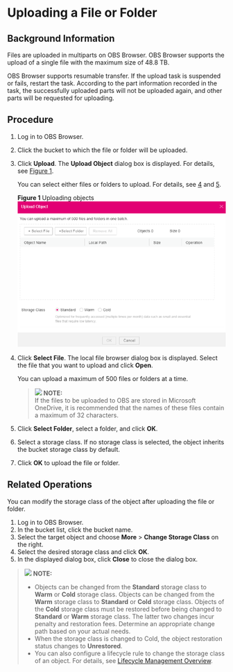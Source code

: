 # Uploading a File or Folder<a name="obs_03_0414"></a>

## Background Information<a name="s045964f75c0c425e8b83cc316253df60"></a>

Files are uploaded in multiparts on OBS Browser. OBS Browser supports the upload of a single file with the maximum size of 48.8 TB.

OBS Browser supports resumable transfer. If the upload task is suspended or fails, restart the task. According to the part information recorded in the task, the successfully uploaded parts will not be uploaded again, and other parts will be requested for uploading.

## Procedure<a name="section17413132119540"></a>

1.  Log in to OBS Browser.
2.  Click the bucket to which the file or folder will be uploaded.
3.  Click  **Upload**. The  **Upload Object**  dialog box is displayed. For details, see  [Figure 1](#obs_03_0024_fig1511502439).

    You can select either files or folders to upload. For details, see  [4](#obs_03_0024_li1356818523426)  and  [5](#obs_03_0024_li018223074620).

    **Figure  1**  Uploading objects<a name="obs_03_0024_fig1511502439"></a>  
    ![](figures/uploading-objects-3.png "uploading-objects-3")

4.  <a name="obs_03_0024_li1356818523426"></a>Click  **Select File**. The local file browser dialog box is displayed. Select the file that you want to upload and click  **Open**.

    You can upload a maximum of 500 files or folders at a time.

    >![](/images/icon-note.gif) **NOTE:**   
    >If the files to be uploaded to OBS are stored in Microsoft OneDrive, it is recommended that the names of these files contain a maximum of 32 characters.  

5.  <a name="obs_03_0024_li018223074620"></a>Click  **Select Folder**, select a folder, and click  **OK**.
6.  Select a storage class. If no storage class is selected, the object inherits the bucket storage class by default.
7.  Click  **OK**  to upload the file or folder.

## Related Operations<a name="s83b1332d69ea4d16880807bf9813be62"></a>

You can modify the storage class of the object after uploading the file or folder.

1.  Log in to OBS Browser.
2.  In the bucket list, click the bucket name.
3.  Select the target object and choose  **More**  \>  **Change Storage Class**  on the right.
4.  Select the desired storage class and click  **OK**.
5.  In the displayed dialog box, click  **Close**  to close the dialog box.

>![](/images/icon-note.gif) **NOTE:**   
>-   Objects can be changed from the  **Standard**  storage class to  **Warm**  or  **Cold**  storage class. Objects can be changed from the  **Warm**  storage class to  **Standard**  or  **Cold**  storage class. Objects of the  **Cold**  storage class must be restored before being changed to  **Standard**  or  **Warm**  storage class. The latter two changes incur penalty and restoration fees. Determine an appropriate change path based on your actual needs.  
>-   When the storage class is changed to Cold, the object restoration status changes to  **Unrestored**.  
>-   You can also configure a lifecycle rule to change the storage class of an object. For details, see  [Lifecycle Management Overview](lifecycle-management-overview-(browser).md).  

